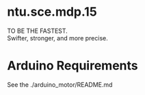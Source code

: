 ntu.sce.mdp.15
==============
TO BE THE FASTEST.  
Swifter, stronger, and more precise.  

Arduino Requirements
==============
See the ./arduino_motor/README.md

